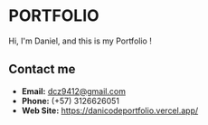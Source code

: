 # PORTFOLIO

Hi, I'm Daniel, and this is my Portfolio ! 

## Contact me

* **Email:** dcz9412@gmail.com
* **Phone:** (+57) 3126626051  
* **Web Site:**   https://danicodeportfolio.vercel.app/
